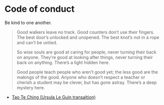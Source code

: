 # Code of conduct

Be kind to one another.

> Good walkers leave no track.
> Good counters don’t use their fingers.
> The best door’s unlocked and unopened.
> The best knot’s not in a rope and can’t be untied.
>
> So wise souls are good at caring for people,
> never turning their back on anyone.
> They’re good at looking after things,
> never turning their back on anything.
> There’s a light hidden here.
>
> Good people teach people who aren’t good yet;
> the less good are the makings of the good.
> Anyone who doesn’t respect a teacher
> or cherish a student
> may be clever, but has gone astray.
> There’s a deep mystery here.

- [Tao Te Ching (Ursula Le Guin transaltion)](https://github.com/lovingawareness/tao-te-ching/blob/master/Ursula%20K%20Le%20Guin.md)
